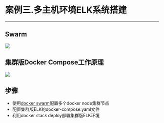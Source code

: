 # 案例三.多主机环境ELK系统搭建
---
## Swarm
![](/assets/03swarm.png)
## 集群版Docker Compose工作原理
![](/assets/04compose.png)
## 步骤
- 使用[docker swarm](https://docs.docker.com/engine/reference/commandline/swarm/)配置多个docker node集群节点
- 配置集群版ELK的docker-compose.yaml文件
- 利用docker stack deploy部署集群版ELK环境
